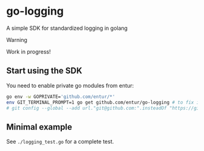 # go-logging

A simple SDK for standardized logging in golang

> [!WARNING]  
> Work in progress!

## Start using the SDK

You need to enable private go modules from entur:

```sh
go env -w GOPRIVATE='github.com/entur/*'
env GIT_TERMINAL_PROMPT=1 go get github.com/entur/go-logging # to fix if you default to https
# git config --global --add url."git@github.com:".insteadOf "https://github.com/" # if you want ssh default always
```

## Minimal example

See `./logging_test.go` for a complete test.
